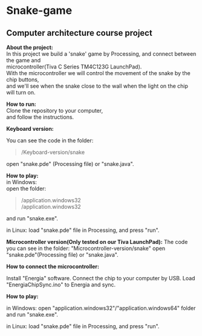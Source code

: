 # Snake-game


## **Computer architecture course project**

**About the project:**</br>
In this project we build a 'snake' game by Processing,
and connect between the game and</br>
microcontroller(Tiva C Series TM4C123G LaunchPad).</br>
With the microcontroller we will control the movement of the snake by the chip buttons,</br>
and we'll see when the snake close to the wall when the light on the chip will turn on.


**How to run:**</br>
Clone the repository to your computer,</br>
and follow the instructions.

**Keyboard version:**</br>

You can see the code in the folder:</br>
>/Keyboard-version/snake</br>

open "snake.pde" (Processing file) or "snake.java".

**How to play:**</br>
in Windows:</br>
open the folder:
>/application.windows32 </br>
>/application.windows32 </br>

and run "snake.exe".

in Linux:
load "snake.pde" file in Processing, and press "run".

**Microcontroller version(Only tested on our Tiva LaunchPad):**
The code you can see in the folder:
"Microcontroller-version/snake"
open "snake.pde"(Processing file)
or "snake.java".

**How to connect the microcontroller:**

Install "Energia" software.
Connect the chip to your computer by USB.
Load "EnergiaChipSync.ino" to Energia and sync.

**How to play:**

in Windows:
open "application.windows32"/"application.windows64" folder
and run "snake.exe".

in Linux:
load "snake.pde" file in Processing, and press "run".
